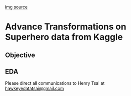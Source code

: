 
[img source](https://www.in-parents.com/babynews/144/%E6%AF%8D%E8%A6%AA%E7%AF%80%E4%BA%86%EF%BC%8C%E4%BD%A0%E6%9C%83%E4%B8%8D%E6%9C%83%E6%9C%89%E9%BB%9E%E7%85%A9)

# Advance Transformations on Superhero data from Kaggle

## Objective

## EDA

Please direct all communications to Henry Tsai at hawkeyedatatsai@gmail.com